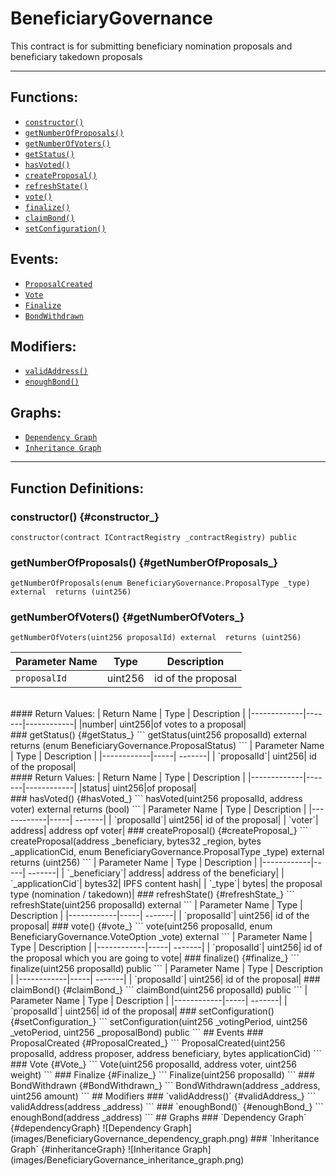 # BeneficiaryGovernance
This contract is for submitting beneficiary nomination proposals and beneficiary takedown proposals
***
## Functions:
- [`constructor()`](#constructor_)
- [`getNumberOfProposals()`](#getNumberOfProposals_)
- [`getNumberOfVoters()`](#getNumberOfVoters_)
- [`getStatus()`](#getStatus_)
- [`hasVoted()`](#hasVoted_)
- [`createProposal()`](#createProposal_)
- [`refreshState()`](#refreshState_)
- [`vote()`](#vote_)
- [`finalize()`](#finalize_)
- [`claimBond()`](#claimBond_)
- [`setConfiguration()`](#setConfiguration_)
## Events:
- [`ProposalCreated`](#ProposalCreated_)
- [`Vote`](#Vote_)
- [`Finalize`](#Finalize_)
- [`BondWithdrawn`](#BondWithdrawn_)
## Modifiers:
- [`validAddress()`](#validAddress_)
- [`enoughBond()`](#enoughBond_)
## Graphs:
- [`Dependency Graph`](#dependencyGraph)
- [`Inheritance Graph`](#inheritanceGraph)
***
## Function Definitions:
### <a name="constructor_"></a> constructor() {#constructor_}
```
constructor(contract IContractRegistry _contractRegistry) public 
```
### <a name="getNumberOfProposals_"></a> getNumberOfProposals() {#getNumberOfProposals_}
```
getNumberOfProposals(enum BeneficiaryGovernance.ProposalType _type) external  returns (uint256)
```
### <a name="getNumberOfVoters_"></a> getNumberOfVoters() {#getNumberOfVoters_}
```
getNumberOfVoters(uint256 proposalId) external  returns (uint256)
```
| Parameter Name | Type | Description |
|------------|-----| -------|
| `proposalId`| uint256| id of the proposal|
<br/>
#### Return Values:
| Return Name | Type | Description |
|-------------|-------|------------|
|number| uint256|of votes to a proposal|
<br/>
### <a name="getStatus_"></a> getStatus() {#getStatus_}
```
getStatus(uint256 proposalId) external  returns (enum BeneficiaryGovernance.ProposalStatus)
```
| Parameter Name | Type | Description |
|------------|-----| -------|
| `proposalId`| uint256| id of the proposal|
<br/>
#### Return Values:
| Return Name | Type | Description |
|-------------|-------|------------|
|status| uint256|of proposal|
<br/>
### <a name="hasVoted_"></a> hasVoted() {#hasVoted_}
```
hasVoted(uint256 proposalId, address voter) external  returns (bool)
```
| Parameter Name | Type | Description |
|------------|-----| -------|
| `proposalId`| uint256| id of the proposal|
| `voter`| address| address opf voter|
### <a name="createProposal_"></a> createProposal() {#createProposal_}
```
createProposal(address _beneficiary, bytes32 _region, bytes _applicationCid, enum BeneficiaryGovernance.ProposalType _type) external  returns (uint256)
```
| Parameter Name | Type | Description |
|------------|-----| -------|
| `_beneficiary`| address| address of the beneficiary|
| `_applicationCid`| bytes32| IPFS content hash|
| `_type`| bytes| the proposal type (nomination / takedown)|
### <a name="refreshState_"></a> refreshState() {#refreshState_}
```
refreshState(uint256 proposalId) external 
```
| Parameter Name | Type | Description |
|------------|-----| -------|
| `proposalId`| uint256| id of the proposal|
### <a name="vote_"></a> vote() {#vote_}
```
vote(uint256 proposalId, enum BeneficiaryGovernance.VoteOption _vote) external 
```
| Parameter Name | Type | Description |
|------------|-----| -------|
| `proposalId`| uint256| id of the proposal which you are going to vote|
### <a name="finalize_"></a> finalize() {#finalize_}
```
finalize(uint256 proposalId) public 
```
| Parameter Name | Type | Description |
|------------|-----| -------|
| `proposalId`| uint256| id of the proposal|
### <a name="claimBond_"></a> claimBond() {#claimBond_}
```
claimBond(uint256 proposalId) public 
```
| Parameter Name | Type | Description |
|------------|-----| -------|
| `proposalId`| uint256| id of the proposal|
### <a name="setConfiguration_"></a> setConfiguration() {#setConfiguration_}
```
setConfiguration(uint256 _votingPeriod, uint256 _vetoPeriod, uint256 _proposalBond) public 
```
## Events
### <a name="ProposalCreated_"></a> ProposalCreated {#ProposalCreated_}
```
ProposalCreated(uint256 proposalId, address proposer, address beneficiary, bytes applicationCid)
```
### <a name="Vote_"></a> Vote {#Vote_}
```
Vote(uint256 proposalId, address voter, uint256 weight)
```
### <a name="Finalize_"></a> Finalize {#Finalize_}
```
Finalize(uint256 proposalId)
```
### <a name="BondWithdrawn_"></a> BondWithdrawn {#BondWithdrawn_}
```
BondWithdrawn(address _address, uint256 amount)
```
## Modifiers
### <a name="validAddress_"></a> `validAddress()` {#validAddress_}
```
validAddress(address _address)
```
### <a name="enoughBond_"></a> `enoughBond()` {#enoughBond_}
```
enoughBond(address _address)
```
## Graphs
### <a name="dependencyGraph"></a> `Dependency Graph` {#dependencyGraph}
![Dependency Graph](images/BeneficiaryGovernance_dependency_graph.png)
### <a name="inheritanceGraph"></a> `Inheritance Graph` {#inheritanceGraph}
![Inheritance Graph](images/BeneficiaryGovernance_inheritance_graph.png)
